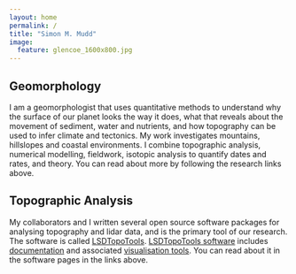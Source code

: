 ```yaml
---
layout: home
permalink: /
title: "Simon M. Mudd"
image:
  feature: glencoe_1600x800.jpg
---
```


<div class="tiles">

<div class="tile">
  <h2 class="post-title">Geomorphology</h2>
  <p class="post-excerpt">I am a geomorphologist that uses quantitative methods to understand why the surface of our planet looks the way it does, what that reveals about the movement of sediment, water and nutrients, and how topography can be used to infer climate and tectonics. My work investigates mountains, hillslopes and coastal environments. I combine topographic analysis, numerical modelling, fieldwork, isotopic analysis to quantify dates and rates, and theory. You can read about more by following the research links above.</p>
</div><!-- /.tile -->


<div class="tile">
  <h2 class="post-title">Topographic Analysis</h2>
  <p class="post-excerpt">My collaborators and I written several open source software packages for analysing topography and lidar data, and is the primary tool of our research. The software is called <a href="https://lsdtopotools.github.io/">LSDTopoTools</a>. <a href="https://github.com/LSDtopotools">LSDTopoTools software</a> includes <a href="https://lsdtopotools.github.io/LSDTT_documentation/">documentation</a> and associated <a href="https://github.com/LSDtopotools/LSDMappingTools">visualisation tools</a>. You can read about it in the software pages in the links above.</p>
</div><!-- /.tile -->

</div><!-- /.tiles -->